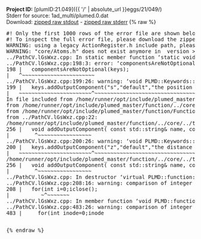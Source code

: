 **Project ID:** [plumID:21.049]({{ '/' | absolute_url }}eggs/21/049/)  
Stderr for source:  1ad_multi/plumed.0.dat   
Download: [zipped raw stdout](plumed.0.dat.plumed_master.stdout.txt.zip) - [zipped raw stderr](plumed.0.dat.plumed_master.stderr.txt.zip) 
{% raw %}
<pre>
#! Only the first 1000 rows of the error file are shown below
#! To inspect the full error file, please download the zipped raw stderr file above
WARNING: using a legacy ActionRegister.h include path, please use <<#include "core/ActionRegister.h">>
WARNING: "core/Atoms.h" does not exist anymore in  version >=2.10, you should change your code.
../PathCV.lGsWxz.cpp: In static member function ‘static void PLMD::function::PathCV::registerKeywords(PLMD::Keywords&)’:
../PathCV.lGsWxz.cpp:198:3: error: ‘componentsAreNotOptional’ was not declared in this scope
198 |   componentsAreNotOptional(keys);
|   ^~~~~~~~~~~~~~~~~~~~~~~~
../PathCV.lGsWxz.cpp:199:26: warning: ‘void PLMD::Keywords::addOutputComponent(const std::string&, const std::string&, const std::string&)’ is deprecated: Use addOutputComponent with four argument and specify valid types for value from scalar/vector/matrix/grid [-Wdeprecated-declarations]
199 |   keys.addOutputComponent("s","default","the position on the path");
|   ~~~~~~~~~~~~~~~~~~~~~~~^~~~~~~~~~~~~~~~~~~~~~~~~~~~~~~~~~~~~~~~~~
In file included from /home/runner/opt/include/plumed_master/function/../core/Action.h:27,
from /home/runner/opt/include/plumed_master/function/../core/ActionWithValue.h:25,
from /home/runner/opt/include/plumed_master/function/Function.h:25,
from ../PathCV.lGsWxz.cpp:22:
/home/runner/opt/include/plumed_master/function/../core/../tools/Keywords.h:256:8: note: declared here
256 |   void addOutputComponent( const std::string& name, const std::string& key, const std::string& descr );
|        ^~~~~~~~~~~~~~~~~~
../PathCV.lGsWxz.cpp:200:26: warning: ‘void PLMD::Keywords::addOutputComponent(const std::string&, const std::string&, const std::string&)’ is deprecated: Use addOutputComponent with four argument and specify valid types for value from scalar/vector/matrix/grid [-Wdeprecated-declarations]
200 |   keys.addOutputComponent("z","default","the distance from the path");
|   ~~~~~~~~~~~~~~~~~~~~~~~^~~~~~~~~~~~~~~~~~~~~~~~~~~~~~~~~~~~~~~~~~~~
/home/runner/opt/include/plumed_master/function/../core/../tools/Keywords.h:256:8: note: declared here
256 |   void addOutputComponent( const std::string& name, const std::string& key, const std::string& descr );
|        ^~~~~~~~~~~~~~~~~~
../PathCV.lGsWxz.cpp: In destructor ‘virtual PLMD::function::PathCV::~PathCV()’:
../PathCV.lGsWxz.cpp:208:16: warning: comparison of integer expressions of different signedness: ‘int’ and ‘unsigned int’ [-Wsign-compare]
208 |   for(int i=0;i<mw_n_;++i){
|               ~^~~~~~
../PathCV.lGsWxz.cpp: In constructor ‘PLMD::function::PathCV::PathCV(const PLMD::ActionOptions&)’:
../PathCV.lGsWxz.cpp:236:16: warning: comparison of integer expressions of different signedness: ‘int’ and ‘unsigned int’ [-Wsign-compare]
236 |   for(int i=0;i<mw_n_;++i){
|               ~^~~~~~
../PathCV.lGsWxz.cpp:259:11: warning: comparison of integer expressions of different signedness: ‘int’ and ‘unsigned int’ [-Wsign-compare]
259 |       if(i==mw_id_) ifiles[i]->close();
|          ~^~~~~~~~
../PathCV.lGsWxz.cpp: In member function ‘void PLMD::function::PathCV::generatePath()’:
../PathCV.lGsWxz.cpp:483:26: warning: comparison of integer expressions of different signedness: ‘int’ and ‘unsigned int’ [-Wsign-compare]
483 |     for(int inode=0;inode<nnodes;inode++){
|                     ~~~~~^~~~~~~
../PathCV.lGsWxz.cpp: In member function ‘void PLMD::function::PathCV::readMultipleWalkers()’:
../PathCV.lGsWxz.cpp:941:16: warning: comparison of integer expressions of different signedness: ‘int’ and ‘unsigned int’ [-Wsign-compare]
941 |   for(int i=0;i<mw_n_;++i){
|               ~^~~~~~
../PathCV.lGsWxz.cpp:942:9: warning: comparison of integer expressions of different signedness: ‘int’ and ‘unsigned int’ [-Wsign-compare]
942 |     if(i==mw_id_) continue;
|        ~^~~~~~~~
../PathCV.lGsWxz.cpp:957:5: error: invalid use of incomplete type ‘class PLMD::Communicator’
957 |     comm.Barrier();
|     ^~~~
In file included from /home/runner/opt/include/plumed_master/function/../core/../tools/OFile.h:25,
from /home/runner/opt/include/plumed_master/function/../core/../tools/Log.h:25,
from /home/runner/opt/include/plumed_master/function/../core/Action.h:30:
/home/runner/opt/include/plumed_master/function/../core/../tools/FileBase.h:29:7: note: forward declaration of ‘class PLMD::Communicator’
29 | class Communicator;
|       ^~~~~~~~~~~~
../PathCV.lGsWxz.cpp:958:5: error: invalid use of incomplete type ‘class PLMD::Communicator’
958 |     multi_sim_comm.Barrier();
|     ^~~~~~~~~~~~~~
/home/runner/opt/include/plumed_master/function/../core/../tools/FileBase.h:29:7: note: forward declaration of ‘class PLMD::Communicator’
29 | class Communicator;
|       ^~~~~~~~~~~~
terminate called after throwing an instance of 'PLMD::Plumed::ExceptionError'
what():
(core/PlumedMain.cpp:1499) void PLMD::PlumedMain::load(const std::string&)
An error happened while executing command env PLUMED_ROOT='/home/runner/opt/lib/plumed_master' PLUMED_VERSION='2.11.0-dev' PLUMED_HTMLDIR='/home/runner/opt/share/doc/plumed_master' PLUMED_INCLUDEDIR='/home/runner/opt/include' PLUMED_PROGRAM_NAME='plumed_master' PLUMED_IS_INSTALLED='yes' "/home/runner/opt/lib/plumed_master"/scripts/mklib.sh -n -o ./../PathCV.2.11.0-dev.so ../PathCV.cpp

[fv-az2027-338:07167] *** Process received signal ***
[fv-az2027-338:07167] Signal: Aborted (6)
[fv-az2027-338:07167] Signal code:  (-6)
[fv-az2027-338:07167] [ 0] /lib/x86_64-linux-gnu/libc.so.6(+0x45330)[0x7f0590e45330]
[fv-az2027-338:07167] [ 1] /lib/x86_64-linux-gnu/libc.so.6(pthread_kill+0x11c)[0x7f0590e9eb2c]
[fv-az2027-338:07167] [ 2] /lib/x86_64-linux-gnu/libc.so.6(gsignal+0x1e)[0x7f0590e4527e]
[fv-az2027-338:07167] [ 3] /lib/x86_64-linux-gnu/libc.so.6(abort+0xdf)[0x7f0590e288ff]
[fv-az2027-338:07167] [ 4] /lib/x86_64-linux-gnu/libstdc++.so.6(+0xa5ff5)[0x7f05912a5ff5]
[fv-az2027-338:07167] [ 5] /lib/x86_64-linux-gnu/libstdc++.so.6(+0xbb0da)[0x7f05912bb0da]
[fv-az2027-338:07167] [ 6] /lib/x86_64-linux-gnu/libstdc++.so.6(_ZSt10unexpectedv+0x0)[0x7f05912a5a55]
[fv-az2027-338:07167] [ 7] /lib/x86_64-linux-gnu/libstdc++.so.6(+0xa5a6f)[0x7f05912a5a6f]
[fv-az2027-338:07167] [ 8] plumed_master(+0x146dd)[0x55b72c21f6dd]
[fv-az2027-338:07167] [ 9] /lib/x86_64-linux-gnu/libc.so.6(+0x2a1ca)[0x7f0590e2a1ca]
[fv-az2027-338:07167] [10] /lib/x86_64-linux-gnu/libc.so.6(__libc_start_main+0x8b)[0x7f0590e2a28b]
[fv-az2027-338:07167] [11] plumed_master(+0x15365)[0x55b72c220365]
[fv-az2027-338:07167] *** End of error message ***
</pre>
{% endraw %}
